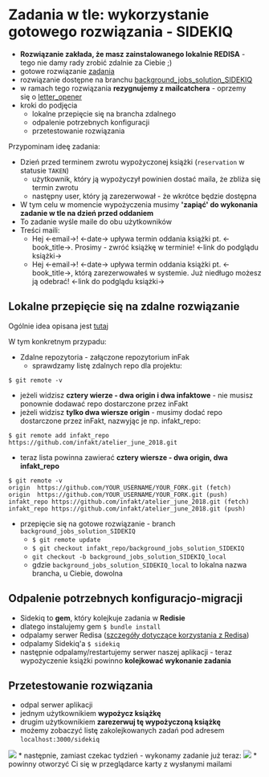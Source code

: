 # Zadania w tle: wykorzystanie gotowego rozwiązania - SIDEKIQ

* **Rozwiązanie zakłada, że masz zainstalowanego lokalnie REDISA** - tego nie damy rady zrobić zdalnie za Ciebie ;)
* gotowe rozwiązanie <a href="https://github.com/infakt/atelier_june_2018/blob/sidekiq_20_06/docs/sidekiq_20_06.md">zadania</a>
* rozwiązanie dostępne na branchu <a href='https://github.com/infakt/atelier_june_2018/pull/10/files'>background_jobs_solution_SIDEKIQ</a>
* w ramach tego rozwiązania **rezygnujemy z mailcatchera** - oprzemy się o <a href='https://devblast.com/b/jutsu-9-send-emails-development-letter-opener'>letter_opener</a>
* kroki do podjęcia
  * lokalne przepięcie się na brancha zdalnego
  * odpalenie potrzebnych konfiguracji
  * przetestowanie rozwiązania

Przypominam ideę zadania:

* Dzień przed terminem zwrotu wypożyczonej książki (`reservation` w statusie `TAKEN`)
  * użytkownik, który ją wypożyczył powinien dostać maila, że zbliża się termin zwrotu
  * następny user, który ją zarezerwował - że wkrótce będzie dostępna
* W tym celu w momencie wypożyczenia musimy **'zapiąć' do wykonania zadanie w tle na dzień przed oddaniem**
* To zadanie wyśle maile do obu użytkowników
* Treści maili:
  * Hej <-email->! <-date-> upływa termin oddania książki pt. <-book_title->. Prosimy - zwróć książkę w terminie! <-link do podglądu książki->
  * Hej <-email->! <-date-> upływa termin oddania książki pt. <-book_title->, którą zarezerwowałeś w systemie. Już niedługo możesz ją odebrać! <-link do podglądu książki->

## Lokalne przepięcie się na zdalne rozwiązanie

Ogólnie idea opisana jest <a href='https://github.com/infakt/atelier_june_2018/wiki/Przepi%C4%99cie-si%C4%99-na-gotowe-rozwi%C4%85zanie-(branch-startowy-do-dalszej-cz%C4%99%C5%9Bci-warsztat%C3%B3w)'>tutaj</a>

W tym konkretnym przypadu:
* Zdalne repozytoria - załączone repozytorium inFak
  * sprawdzamy listę zdalnych repo dla projektu:
```
$ git remote -v
```
  * jeżeli widzisz **cztery wierze - dwa origin i dwa infaktowe** - nie musisz ponownie dodawać repo dostarczone przez inFakt
  * jeżeli widzisz **tylko dwa wiersze origin** - musimy dodać repo dostarczone przez inFakt, nazwyjąc je np. infakt_repo:
```
$ git remote add infakt_repo https://github.com/infakt/atelier_june_2018.git
```
  * teraz lista powinna zawierać **cztery wiersze - dwa origin, dwa infakt_repo**
```
$ git remote -v
origin  https://github.com/YOUR_USERNAME/YOUR_FORK.git (fetch)
origin  https://github.com/YOUR_USERNAME/YOUR_FORK.git (push)
infakt_repo https://github.com/infakt/atelier_june_2018.git (fetch)
infakt_repo https://github.com/infakt/atelier_june_2018.git (push)
```
* przepięcie się na gotowe rozwiązanie - branch `background_jobs_solution_SIDEKIQ`
  * `$ git remote update`
  * `$ git checkout infakt_repo/background_jobs_solution_SIDEKIQ`
  * `git checkout -b background_jobs_solution_SIDEKIQ_local`
  * gdzie `background_jobs_solution_SIDEKIQ_local` to lokalna nazwa brancha, u Ciebie, dowolna

## Odpalenie potrzebnych konfiguracjo-migracji

* Sidekiq to **gem**, który kolejkuje zadania w **Redisie**
* dlatego instalujemy gem
`$ bundle install`
* odpalamy serwer Redisa (<a href='https://github.com/infakt/atelier_june_2018/wiki/Instalacja-Redisa'>szczegóły dotyczące korzystania z Redisa</a>)
* odpalamy Sidekiq'a
`$ sidekiq`
* następnie odpalamy/restartujemy serwer naszej aplikacji - teraz wypożyczenie książki powinno **kolejkować wykonanie zadania**

## Przetestowanie rozwiązania

* odpal serwer aplikacji
* jednym użytkownikiem **wypożycz książkę**
* drugim użytkownikiem **zarezerwuj tę wypożyczoną książkę**
* możemy zobaczyć listę zakolejkowanych zadań pod adresem `localhost:3000/sidekiq`
<img src="https://monosnap.com/image/76Gz6mZr3gbMk0kg90xIh0UPy1nv5h.png">
* następnie, zamiast czekac tydzień - wykonamy zadanie już teraz:
<img src="https://monosnap.com/image/hBbCpY8NHLtBSJFMqRhtOdLm7hOo4F.png">
* powinny otworzyć Ci się w przeglądarce karty z wysłanymi mailami
